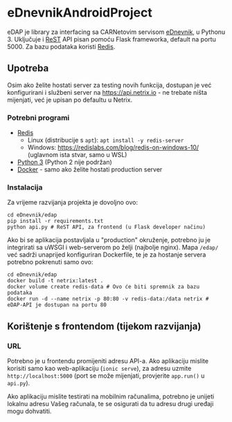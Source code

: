 # eDnevnikAndroidProject

eDAP je library za interfacing sa CARNetovim servisom [eDnevnik](https://ocjene.skole.hr), u Pythonu 3. Uključuje i [ReST](https://en.wikipedia.org/wiki/Representational_State_Transfer) API pisan pomoću Flask frameworka, default na portu 5000. Za bazu podataka koristi [Redis](https://redis.io/).

## Upotreba

Osim ako želite hostati server za testing novih funkcija, dostupan je već konfigurirani i službeni server na https://api.netrix.io - ne trebate ništa mijenjati, već je upisan po defaultu u Netrix.

### Potrebni programi

* [Redis](https://redis.io/)
  * Linux (distribucije s `apt`): `apt install -y redis-server`
  * Windows: https://redislabs.com/blog/redis-on-windows-10/ (uglavnom ista stvar, samo u WSL)
* [Python 3](https://www.python.org/downloads/) (Python 2 nije podržan)
* [Docker](https://docs.docker.com/install/) - samo ako želite hostati production server

### Instalacija

Za vrijeme razvijanja projekta je dovoljno ovo:
```console
cd eDnevnik/edap
pip install -r requirements.txt
python api.py # ReST API, za frontend (u Flask developer načinu)
```

Ako bi se aplikacija postavljala u "production" okruženje, potrebno ju je integrirati sa uWSGI i web-serverom po želji (najbolje nginx). Mapa `/edap/` već sadrži unaprijed konfiguriran Dockerfile, te je za hostanje servera potrebno pokrenuti samo ovo:

```console
cd eDnevnik/edap
docker build -t netrix:latest .
docker volume create redis-data # Ovo će biti spremnik za bazu podataka
docker run -d --name netrix -p 80:80 -v redis-data:/data netrix # eDAP-API je dostupan na portu 80
```

## Korištenje s frontendom (tijekom razvijanja)
### URL
Potrebno je u frontendu promijeniti adresu API-a. Ako aplikaciju mislite korisiti samo kao web-aplikaciju (`ionic serve`), za adresu uzmite `http://localhost:5000` (port se može mijenjati, provjerite `app.run()` u `api.py`).

Ako aplikaciju mislite testirati na mobilnim računalima, potrebno je unijeti lokalnu adresu Vašeg računala, te se osigurati da tu adresu drugi uređaji mogu dohvatiti.
